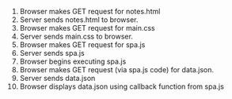 1. Browser makes GET request for notes.html
2. Server sends notes.html to browser.
3. Browser makes GET request for main.css
4. Server sends main.css to browser. 
5. Browser makes GET request for spa.js
6. Server sends spa.js
7. Browser begins executing spa.js
8. Browser makes GET request (via spa.js code) for data.json.
9. Server sends data.json
10. Browser displays data.json using callback function from spa.js
